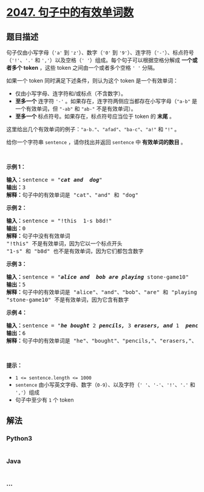 # [2047. 句子中的有效单词数](https://leetcode-cn.com/problems/number-of-valid-words-in-a-sentence)

## 题目描述

<!-- 这里写题目描述 -->

<p>句子仅由小写字母（<code>'a'</code> 到 <code>'z'</code>）、数字（<code>'0'</code> 到 <code>'9'</code>）、连字符（<code>'-'</code>）、标点符号（<code>'!'</code>、<code>'.'</code> 和 <code>','</code>）以及空格（<code>' '</code>）组成。每个句子可以根据空格分解成 <strong>一个或者多个 token</strong> ，这些 token 之间由一个或者多个空格 <code>' '</code> 分隔。</p>

<p>如果一个 token 同时满足下述条件，则认为这个 token 是一个有效单词：</p>

<ul>
	<li>仅由小写字母、连字符和/或标点（不含数字）。</li>
	<li><strong>至多一个</strong> 连字符 <code>'-'</code> 。如果存在，连字符两侧应当都存在小写字母（<code>"a-b"</code> 是一个有效单词，但 <code>"-ab"</code> 和 <code>"ab-"</code> 不是有效单词）。</li>
	<li><strong>至多一个 </strong>标点符号。如果存在，标点符号应当位于 token 的 <strong>末尾</strong> 。</li>
</ul>

<p>这里给出几个有效单词的例子：<code>"a-b."</code>、<code>"afad"</code>、<code>"ba-c"</code>、<code>"a!"</code> 和 <code>"!"</code> 。</p>

<p>给你一个字符串 <code>sentence</code> ，请你找出并返回<em> </em><code>sentence</code> 中<strong> 有效单词的数目</strong> 。</p>

<p>&nbsp;</p>

<p><strong>示例 1：</strong></p>

<pre><strong>输入：</strong>sentence = "<em><strong>cat</strong></em> <em><strong>and</strong></em>  <em><strong>dog</strong></em>"
<strong>输出：</strong>3
<strong>解释：</strong>句子中的有效单词是 "cat"、"and" 和 "dog"
</pre>

<p><strong>示例 2：</strong></p>

<pre><strong>输入：</strong>sentence = "!this  1-s b8d!"
<strong>输出：</strong>0
<strong>解释：</strong>句子中没有有效单词
"!this" 不是有效单词，因为它以一个标点开头
"1-s" 和 "b8d" 也不是有效单词，因为它们都包含数字
</pre>

<p><strong>示例 3：</strong></p>

<pre><strong>输入：</strong>sentence = "<em><strong>alice</strong></em> <em><strong>and</strong></em>  <em><strong>bob</strong></em> <em><strong>are</strong></em> <em><strong>playing</strong></em> stone-game10"
<strong>输出：</strong>5
<strong>解释：</strong>句子中的有效单词是 "alice"、"and"、"bob"、"are" 和 "playing"
"stone-game10" 不是有效单词，因为它含有数字
</pre>

<p><strong>示例 4：</strong></p>

<pre><strong>输入：</strong>sentence = "<em><strong>he</strong></em> <em><strong>bought</strong></em> 2 <em><strong>pencils,</strong></em> 3 <em><strong>erasers,</strong></em> <em><strong>and</strong></em> 1  <em><strong>pencil-sharpener.</strong></em>"
<strong>输出：</strong>6
<strong>解释：</strong>句子中的有效单词是 "he"、"bought"、"pencils,"、"erasers,"、"and" 和 "pencil-sharpener."
</pre>

<p>&nbsp;</p>

<p><strong>提示：</strong></p>

<ul>
	<li><code>1 &lt;= sentence.length &lt;= 1000</code></li>
	<li><code>sentence</code> 由小写英文字母、数字（<code>0-9</code>）、以及字符（<code>' '</code>、<code>'-'</code>、<code>'!'</code>、<code>'.'</code> 和 <code>','</code>）组成</li>
	<li>句子中至少有 <code>1</code> 个 token</li>
</ul>


## 解法

<!-- 这里可写通用的实现逻辑 -->

<!-- tabs:start -->

### **Python3**

<!-- 这里可写当前语言的特殊实现逻辑 -->

```python

```

### **Java**

<!-- 这里可写当前语言的特殊实现逻辑 -->

```java

```

### **...**

```

```

<!-- tabs:end -->
